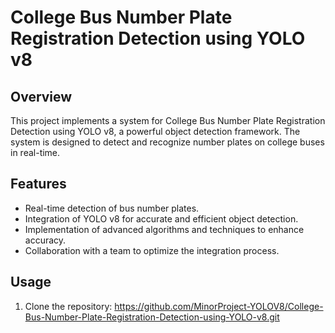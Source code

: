 # College Bus Number Plate Registration Detection using YOLO v8

## Overview
This project implements a system for College Bus Number Plate Registration Detection using YOLO v8, a powerful object detection framework. The system is designed to detect and recognize number plates on college buses in real-time.

## Features
- Real-time detection of bus number plates.
- Integration of YOLO v8 for accurate and efficient object detection.
- Implementation of advanced algorithms and techniques to enhance accuracy.
- Collaboration with a team to optimize the integration process.

## Usage
1. Clone the repository:
https://github.com/MinorProject-YOLOV8/College-Bus-Number-Plate-Registration-Detection-using-YOLO-v8.git
